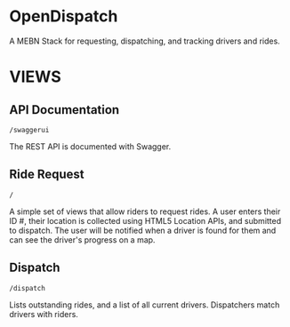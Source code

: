OpenDispatch
============

A MEBN Stack for requesting, dispatching, and tracking drivers and rides.

VIEWS
=====

API Documentation
-----------------
`/swaggerui`

The REST API is documented with Swagger.

Ride Request
------------
`/`

A simple set of views that allow riders to request rides. A user enters their ID #,
their location is collected using HTML5 Location APIs, and submitted to dispatch.
The user will be notified when a driver is found for them and can see the driver's progress
on a map.

Dispatch
--------
`/dispatch`

Lists outstanding rides, and a list of all current drivers. Dispatchers match drivers with riders.
